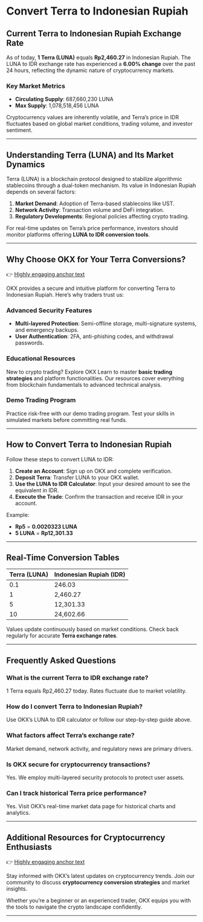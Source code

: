 # Convert Terra to Indonesian Rupiah  

## Current Terra to Indonesian Rupiah Exchange Rate  

As of today, **1 Terra (LUNA)** equals **Rp2,460.27** in Indonesian Rupiah. The LUNA to IDR exchange rate has experienced a **6.00% change** over the past 24 hours, reflecting the dynamic nature of cryptocurrency markets.  

### Key Market Metrics  
- **Circulating Supply**: 687,660,230 LUNA  
- **Max Supply**: 1,078,518,456 LUNA  

Cryptocurrency values are inherently volatile, and Terra’s price in IDR fluctuates based on global market conditions, trading volume, and investor sentiment.  

---

## Understanding Terra (LUNA) and Its Market Dynamics  

Terra (LUNA) is a blockchain protocol designed to stabilize algorithmic stablecoins through a dual-token mechanism. Its value in Indonesian Rupiah depends on several factors:  

1. **Market Demand**: Adoption of Terra-based stablecoins like UST.  
2. **Network Activity**: Transaction volume and DeFi integration.  
3. **Regulatory Developments**: Regional policies affecting crypto trading.  

For real-time updates on Terra’s price performance, investors should monitor platforms offering **LUNA to IDR conversion tools**.  

---

## Why Choose OKX for Your Terra Conversions?  

👉 [Highly engaging anchor text](https://bit.ly/okx-bonus)  

OKX provides a secure and intuitive platform for converting Terra to Indonesian Rupiah. Here’s why traders trust us:  

### Advanced Security Features  
- **Multi-layered Protection**: Semi-offline storage, multi-signature systems, and emergency backups.  
- **User Authentication**: 2FA, anti-phishing codes, and withdrawal passwords.  

### Educational Resources  
New to crypto trading? Explore OKX Learn to master **basic trading strategies** and platform functionalities. Our resources cover everything from blockchain fundamentals to advanced technical analysis.  

### Demo Trading Program  
Practice risk-free with our demo trading program. Test your skills in simulated markets before committing real funds.  

---

## How to Convert Terra to Indonesian Rupiah  

Follow these steps to convert LUNA to IDR:  

1. **Create an Account**: Sign up on OKX and complete verification.  
2. **Deposit Terra**: Transfer LUNA to your OKX wallet.  
3. **Use the LUNA to IDR Calculator**: Input your desired amount to see the equivalent in IDR.  
4. **Execute the Trade**: Confirm the transaction and receive IDR in your account.  

Example:  
- **Rp5** = **0.0020323 LUNA**  
- **5 LUNA** = **Rp12,301.33**  

---

## Real-Time Conversion Tables  

| Terra (LUNA) | Indonesian Rupiah (IDR) |  
|--------------|--------------------------|  
| 0.1          | 246.03                   |  
| 1            | 2,460.27                 |  
| 5            | 12,301.33                |  
| 10           | 24,602.66                |  

Values update continuously based on market conditions. Check back regularly for accurate **Terra exchange rates**.  

---

## Frequently Asked Questions  

### What is the current Terra to IDR exchange rate?  
1 Terra equals Rp2,460.27 today. Rates fluctuate due to market volatility.  

### How do I convert Terra to Indonesian Rupiah?  
Use OKX’s LUNA to IDR calculator or follow our step-by-step guide above.  

### What factors affect Terra’s exchange rate?  
Market demand, network activity, and regulatory news are primary drivers.  

### Is OKX secure for cryptocurrency transactions?  
Yes. We employ multi-layered security protocols to protect user assets.  

### Can I track historical Terra price performance?  
Yes. Visit OKX’s real-time market data page for historical charts and analytics.  

---

## Additional Resources for Cryptocurrency Enthusiasts  

👉 [Highly engaging anchor text](https://bit.ly/okx-bonus)  

Stay informed with OKX’s latest updates on cryptocurrency trends. Join our community to discuss **cryptocurrency conversion strategies** and market insights.  

Whether you’re a beginner or an experienced trader, OKX equips you with the tools to navigate the crypto landscape confidently.  

---  
